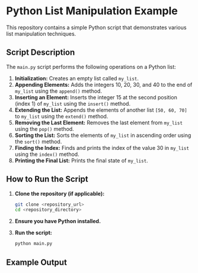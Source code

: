 # Python List Manipulation Example

This repository contains a simple Python script that demonstrates various list manipulation techniques.

## Script Description

The `main.py` script performs the following operations on a Python list:

1.  **Initialization:** Creates an empty list called `my_list`.
2.  **Appending Elements:** Adds the integers 10, 20, 30, and 40 to the end of `my_list` using the `append()` method.
3.  **Inserting an Element:** Inserts the integer 15 at the second position (index 1) of `my_list` using the `insert()` method.
4.  **Extending the List:** Appends the elements of another list `[50, 60, 70]` to `my_list` using the `extend()` method.
5.  **Removing the Last Element:** Removes the last element from `my_list` using the `pop()` method.
6.  **Sorting the List:** Sorts the elements of `my_list` in ascending order using the `sort()` method.
7.  **Finding the Index:** Finds and prints the index of the value 30 in `my_list` using the `index()` method.
8.  **Printing the Final List:** Prints the final state of `my_list`.

## How to Run the Script

1.  **Clone the repository (if applicable):**

    ```bash
    git clone <repository_url>
    cd <repository_directory>
    ```

2.  **Ensure you have Python installed.**

3.  **Run the script:**

    ```bash
    python main.py
    ```

## Example Output
